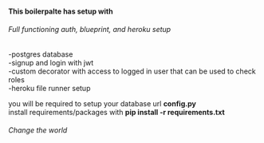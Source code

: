 <h4>This boilerpalte has setup with</h4>
<h6>Full functioning auth, blueprint, and heroku setup</h6>
-postgres database </br>
-signup and login with jwt</br>
-custom decorator with access to logged in user that can be used to check roles</br>
-heroku file runner setup

you will be required to setup your database url <b>config.py</b> </br>
install requirements/packages with <b>pip install -r requirements.txt</b>

<h6>Change the world</h6>
